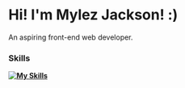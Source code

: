 # Hi! I'm Mylez Jackson! :)
An aspiring front-end web developer.<b>
### Skills<b>
[![My Skills](https://skillicons.dev/icons?i=html,css)](https://skillicons.dev)
